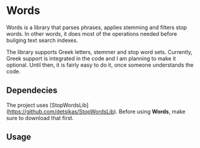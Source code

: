 # Words
Words is a library that parses phrases, applies stemming and filters stop words. In other words, it does most of the operations needed
before builging text search indexes.

The library supports Greek letters, stemmer and stop word sets. Currently, Greek support is integrated in the code and I am planning to
make it optional. Until then, it is fairly easy to do it, once someone understands the code.

## Dependecies
The project uses [StopWordsLib] (https://github.com/detsikas/StopWordsLib). Before using **Words**, make sure to download that first.

## Usage


